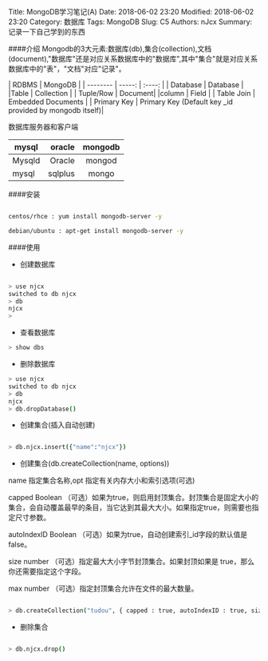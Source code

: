 Title: MongoDB学习笔记(A)
Date: 2018-06-02 23:20
Modified: 2018-06-02 23:20
Category: 数据库
Tags: MongoDB
Slug: C5
Authors: nJcx
Summary: 记录一下自己学到的东西

####介绍
Mongodb的3大元素:数据库(db),集合(collection),文档(document),"数据库"还是对应关系数据库中的"数据库",其中"集合"就是对应关系数据库中的"表"，"文档"对应"记录"。

| RDBMS	|  MongoDB |
| --------   | -----:   | :----: |
| Database	|  Database |
|Table	| Collection |
| Tuple/Row	|  Document|
|column	|    Field |
| Table Join	|    Embedded Documents | 
| Primary Key	| Primary Key (Default key _id provided by mongodb itself)|

数据库服务器和客户端

| mysql | oracle | mongodb |
| --------   | -----:   | :----: |
| Mysqld | Oracle	| mongod |
| mysql | sqlplus	| mongo |

####安装

```bash

centos/rhce : yum install mongodb-server -y

debian/ubuntu : apt-get install mongodb-server -y

```
####使用
- 创建数据库

```bash

> use njcx
switched to db njcx
> db
njcx
> 

```
- 查看数据库

```bash
> show dbs

```

- 删除数据库

```bash
> use njcx
switched to db njcx
> db
njcx
> db.dropDatabase()

```
- 创建集合(插入自动创建)

```bash

> db.njcx.insert({"name":"njcx"})

```

- 创建集合(db.createCollection(name, options))

name 指定集合名称,opt 指定有关内存大小和索引选项(可选)

capped	         Boolean  （可选）如果为true，则启用封顶集合。封顶集合是固定大小的集合，会自动覆盖最早的条目，当它达到其最大大小。如果指定true，则需要也指定尺寸参数。

autoIndexID 	Boolean	（可选）如果为true，自动创建索引_id字段的默认值是false。

size	        number	（可选）指定最大大小字节封顶集合。如果封顶如果是 true，那么你还需要指定这个字段。

max  	        number	（可选）指定封顶集合允许在文件的最大数量。


```bash

> db.createCollection("tudou", { capped : true, autoIndexID : true, size : 6142800, max : 10000 } )

```

- 删除集合

```bash

> db.njcx.drop()

```







